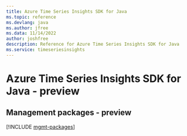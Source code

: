 ```yaml
---
title: Azure Time Series Insights SDK for Java
ms.topic: reference
ms.devlang: java
ms.author: jfree
ms.data: 11/14/2022
author: joshfree
description: Reference for Azure Time Series Insights SDK for Java
ms.service: timeseriesinsights
---
```

# Azure Time Series Insights SDK for Java - preview

## Management packages - preview
[!INCLUDE [mgmt-packages](time-series-insights-mgmt-index.md)]